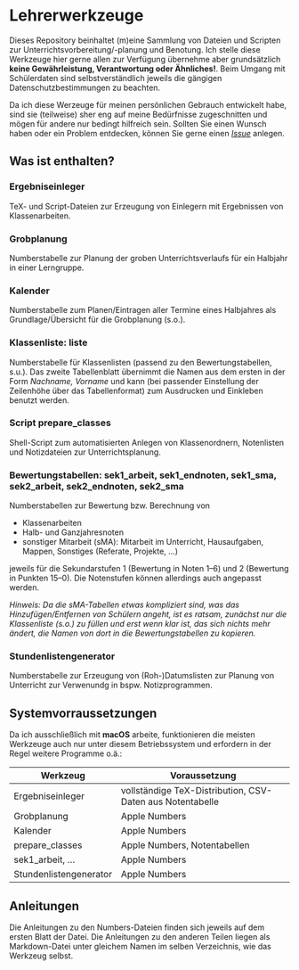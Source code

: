 # Lehrerwerkzeuge

Dieses Repository beinhaltet (m)eine Sammlung von Dateien und Scripten zur Unterrichtsvorbereitung/-planung und Benotung. Ich stelle diese Werkzeuge hier gerne allen zur Verfügung übernehme aber grundsätzlich **keine Gewährleistung, Verantwortung oder Ähnliches!**. Beim Umgang mit Schülerdaten sind selbstverständlich jeweils die gängigen Datenschutzbestimmungen zu beachten.

Da ich diese Werzeuge für meinen persönlichen Gebrauch entwickelt habe, sind sie (teilweise) sher eng auf meine Bedürfnisse zugeschnitten und mögen für andere nur bedingt hilfreich sein. Sollten Sie einen Wunsch haben oder ein Problem entdecken, können Sie gerne einen [*Issue*](https://github.com/tweh/lehrerwerkzeuge/issues) anlegen.

## Was ist enthalten?

### Ergebniseinleger

TeX- und Script-Dateien zur Erzeugung von Einlegern mit Ergebnissen von Klassenarbeiten.

### Grobplanung

Numberstabelle zur Planung der groben Unterrichtsverlaufs für ein Halbjahr in einer Lerngruppe.

### Kalender

Numberstabelle zum Planen/Eintragen aller Termine eines Halbjahres als Grundlage/Übersicht für die Grobplanung (s.o.).

### Klassenliste: liste

Numberstabelle für Klassenlisten (passend zu den Bewertungstabellen, s.u.). Das zweite Tabellenblatt übernimmt die Namen aus dem ersten in der Form *Nachname, Vorname* und kann (bei passender Einstellung der Zeilenhöhe über das Tabellenformat) zum Ausdrucken und Einkleben benutzt werden.

### Script prepare_classes

Shell-Script zum automatisierten Anlegen von Klassenordnern, Notenlisten und Notizdateien zur Unterrichtsplanung.

### Bewertungstabellen: sek1_arbeit, sek1_endnoten, sek1_sma, sek2_arbeit, sek2_endnoten, sek2_sma

Numberstabellen zur Bewertung bzw. Berechnung von

- Klassenarbeiten
- Halb- und Ganzjahresnoten
- sonstiger Mitarbeit (sMA): Mitarbeit im Unterricht, Hausaufgaben, Mappen, Sonstiges (Referate, Projekte, …)

jeweils für die Sekundarstufen 1 (Bewertung in Noten 1–6) und 2 (Bewertung in Punkten 15–0). Die Notenstufen können allerdings auch angepasst werden.

*Hinweis: Da die sMA-Tabellen etwas kompliziert sind, was das Hinzufügen/Entfernen von Schülern angeht, ist es ratsam, zunächst nur die Klassenliste (s.o.) zu füllen und erst wenn klar ist, das sich nichts mehr ändert, die Namen von dort in die Bewertungstabellen zu kopieren.*
  
### Stundenlistengenerator

Numberstabelle zur Erzeugung von (Roh-)Datumslisten zur Planung von Unterricht zur Verwenundg in bspw. Notizprogrammen.

## Systemvorraussetzungen
Da ich ausschließlich mit **macOS** arbeite, funktionieren die meisten Werkzeuge auch nur unter diesem Betriebssystem und erfordern in der Regel weitere Programme o.ä.:

| Werkzeug               | Voraussetzung                                             |
|------------------------|-----------------------------------------------------------|
| Ergebniseinleger       | vollständige TeX-Distribution, CSV-Daten aus Notentabelle |
| Grobplanung            | Apple Numbers                                             |
| Kalender               | Apple Numbers                                             |
| prepare_classes        | Apple Numbers, Notentabellen                              |
| sek1_arbeit, …         | Apple Numbers                                             |
| Stundenlistengenerator | Apple Numbers                                             |

## Anleitungen

Die Anleitungen zu den Numbers-Dateien finden sich jeweils auf dem ersten Blatt der Datei. Die Anleitungen zu den anderen Teilen liegen als Markdown-Datei unter gleichem Namen im selben Verzeichnis, wie das Werkzeug selbst.
